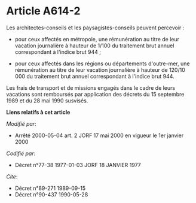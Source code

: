 # Article A614-2

Les architectes-conseils et les paysagistes-conseils peuvent percevoir :

- pour ceux affectés en métropole, une rémunération au titre de leur vacation journalière à hauteur de 1/100 du traitement
brut annuel correspondant à l'indice brut 944 ;

- pour ceux affectés dans les régions ou départements d'outre-mer, une rémunération au titre de leur vacation journalière à
hauteur de 120/10 000 du traitement brut annuel correspondant à l'indice brut 944.

Les frais de transport et de missions engagés dans le cadre de leurs vacations sont remboursés par application des décrets du
15 septembre 1989 et du 28 mai 1990 susvisés.

**Liens relatifs à cet article**

_Modifié par_:

  - Arrêté 2000-05-04 art. 2 JORF 17 mai 2000 en vigueur le 1er janvier 2000

_Codifié par_:

  - Décret n°77-38 1977-01-03 JORF 18 JANVIER 1977

_Cite_:

  - Décret n°89-271 1989-09-15
  - Décret n°90-437 1990-05-28
